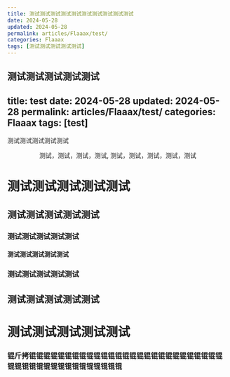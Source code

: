 ```yaml
---
title: 测试测试测试测试测试测试测试测试测试测试
date: 2024-05-28
updated: 2024-05-28
permalink: articles/Flaaax/test/
categories: Flaaax
tags: [测试测试测试测试测试]
---
```


测试测试测试测试测试
---
title: test
date: 2024-05-28
updated: 2024-05-28
permalink: articles/Flaaax/test/
categories: Flaaax
tags: [test]
---

测试测试测试测试测试

<!-- More -->

<div style="text-align:center">

测试，测试，测试，测试, 测试，测试，测试，测试，测试

</div>

# 测试测试测试测试测试
## 测试测试测试测试测试
### 测试测试测试测试测试
#### 测试测试测试测试测试
### 测试测试测试测试测试
## 测试测试测试测试测试
# 测试测试测试测试测试

### 锟斤拷锟锟锟锟锟锟锟锟锟锟锟锟锟锟锟锟锟锟锟锟锟锟锟锟锟锟锟锟锟锟锟锟锟锟锟锟锟锟锟锟锟锟锟
